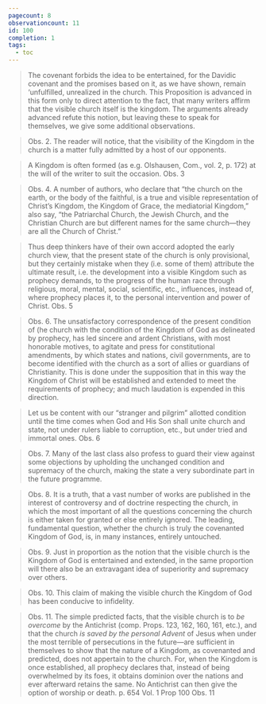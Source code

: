 ```yaml
---
pagecount: 8
observationcount: 11
id: 100
completion: 1
tags:
  - toc
---
```

>The covenant forbids the idea to be entertained, for the Davidic covenant and the promises based on it, as we have shown, remain ‘unfulfilled, unrealized in the church. This Proposition is advanced in this form only to direct attention to the fact, that many writers affirm that the visible church itself is the kingdom. The arguments already advanced refute this notion, but leaving these to speak for themselves, we give some additional observations.

>Obs. 2. The reader will notice, that the visibility of the Kingdom in the church is a matter fully admitted by a host of our opponents.

>A Kingdom is often formed (as e.g. Olshausen, Com., vol. 2, p. 172) at the will of the writer to suit the occasion.
>Obs. 3

>Obs. 4. A number of authors, who declare that “the church on the earth, or the body of the faithful, is a true and visible representation of Christ’s Kingdom, the Kingdom of Grace, the mediatorial Kingdom,” also say, “the Patriarchal Church, the Jewish Church, and the Christian Church are but different names for the same church—they are all the Church of Christ.”

>Thus deep thinkers have of their own accord adopted the early church view, that the present state of the church is only provisional, but they certainly mistake when they (i.e. some of them) attribute the ultimate result, i.e. the development into a visible Kingdom such as prophecy demands, to the progress of the human race through religious, moral, mental, social, scientific, etc., influences, instead of, where prophecy places it, to the personal intervention and power of Christ.
>Obs. 5

>Obs. 6. The unsatisfactory correspondence of the present condition of (he church with the condition of the Kingdom of God as delineated by prophecy, has led sincere and ardent Christians, with most honorable motives, to agitate and press for constitutional amendments, by which states and nations, civil governments, are to become identified with the church as a sort of allies or guardians of Christianity. This is done under the supposition that in this way the Kingdom of Christ will be established and extended to meet the requirements of prophecy; and much laudation is expended in this direction.

>Let us be content with our “stranger and pilgrim” allotted condition until the time comes when God and His Son shall unite church and state, not under rulers liable to corruption, etc., but under tried and immortal ones.
>Obs. 6

>Obs. 7. Many of the last class also profess to guard their view against some objections by upholding the unchanged condition and supremacy of the church, making the state a very subordinate part in the future programme.

>Obs. 8. It is a truth, that a vast number of works are published in the interest of controversy and of doctrine respecting the church, in which the most important of all the questions concerning the church is either taken for granted or else entirely ignored. The leading, fundamental question, whether the church is truly the covenanted Kingdom of God, is, in many instances, entirely untouched.

>Obs. 9. Just in proportion as the notion that the visible church is the Kingdom of God is entertained and extended, in the same proportion will there also be an extravagant idea of superiority and supremacy over others.

>Obs. 10. This claim of making the visible church the Kingdom of God has been conducive to infidelity.

>Obs. 11. The simple predicted facts, that the visible church is to *be overcome* by the Antichrist (comp. Props. 123, 162, 160, 161, etc.), and that the church *is saved by the personal Advent* of Jesus when under the most terrible of persecutions in the future—are sufficient in themselves to show that the nature of a Kingdom, as covenanted and predicted, does not appertain to the church. For, when the Kingdom is once established, all prophecy declares that, instead of being overwhelmed by its foes, it obtains dominion over the nations and ever afterward retains the same. No Antichrist can then give the option of worship or death.
>p. 654 Vol. 1 Prop 100 Obs. 11

